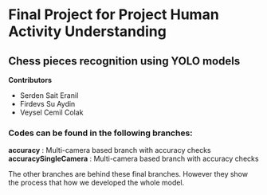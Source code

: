 # Final Project for Project Human Activity Understanding 
## Chess pieces recognition using YOLO models

**Contributors**
- Serden Sait Eranil
- Firdevs Su Aydin
- Veysel Cemil Colak

### Codes can be found in the following branches:
**accuracy** : Multi-camera based branch with accuracy checks 
**accuracySingleCamera** : Multi-camera based branch with accuracy checks 

The other branches are behind these final branches. However they show the process that how we developed the whole model.



